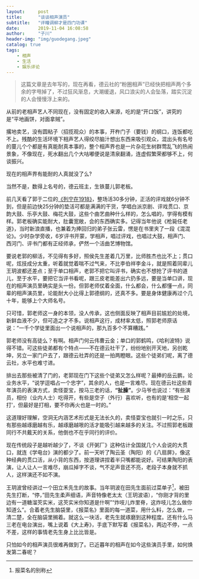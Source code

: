 ```yaml
---
layout:     post
title:      "谈谈相声演员"
subtitle:   "评疃调柳才是四门功课"
date:       2019-11-04 16:08:58
author:     "子川"
header-img: "img/guodegang.jpeg"
catalog: true
tags:
    - 相声
    - 生活
    - 娱乐评论
---
```

>这篇文章是去年写的，现在再看，德云社的“粉圈相声”已经快把相声两个多余的字甩掉了，不过狂风渐息，大潮缓退，风口浪尖的人会坠落，踏实沉淀的人会慢慢浮上来的。

从前的老相声艺人不同现在，没有固定的收入来源，吃的是“开口饭”，讲究的是“平地画饼，对面拿贼”。

撂地卖艺，没有圆粘子（招揽观众）的本事，开杵门子（要钱）的纲口，连饭都吃不上。残酷的生活环境下相声艺人得绞尽脑汁想出东西来吸引观众，混出头有名号的蔓儿个个都是有真能耐真本事的，整个相声界也是一片杂花生树群莺乱飞的热闹景象，不像现在，死水翻出几个大咕嘟便说是清泉翻涌，连虚假繁荣都够不上，何谈振兴。

现在的相声界有能耐的人真就没了么?

当然不是，数得上名号的，德云班主，生铁蔓儿郭老板。

前几天看了郭于二位的[《列宁在1918》](https://www.bilibili.com/video/av198500)，整场活30多分钟，正活的评戏就6分钟不到，但是前边快25分钟的垫活可都是满满的干货，学唱白派京剧、评戏贯口、京韵大鼓、乐亭大鼓、梅花大鼓，这些个曲艺曲种什么样的，怎么唱的，学得有模有样。郭老板确实能耐大，肚囊宽敞，会的东西确实多。记得当年他说《枪毙任老道》，当时新浪直播，也兼着为捧回归的弟子张云雷，愣是在书里夹了一段《混混论》。少时杂学旁收，6岁评书开蒙，学相声，唱过评戏，也唱过大鼓，相声门、西河门、评书门都有正经师承，俨然一个活曲艺博物馆。

要说老郭的柳活，不见得有多好，照侯先生差着几万里，比师胜杰也比不上；贯口呢，炫技成分太重，听着就觉着喘不过气来，不比李伯祥李金斗，就是照着同辈儿王玥波都还差点；至于单口相声，老郭不把它叫评书，确实也不想抢了评书的道儿，至于水平，要把它当评书看呢，跟三皮老能差出六扔多远，要是当单口讲，现在的相声演员里确实是头一份。但郭老师仗着全面，什么都会，什么都懂一点，同辈的相声演员里，论能耐大小比得上郭德纲的，还真不多。要是身体健康再过个几十年，能够上个大师名号。

只可惜，郭老师这一身的本领，没人传承，这也侧面反映了相声目前尴尬的处境，新鲜血液不少，但可造之才不多。说相声这行，成材率太低，照郭老师原话说：“一千个学徒里面出一个说相声的，那九百多个不算糟践。”

郭老师没有高徒么？有啊。相声门何云伟曹云金；单口的郭鹤鸣，《哈利波特》说得不错。可这些徒弟都有个特点——不在德云社干了，纷纷地别开天地，另创乾坤，另立一家门户去了，跟德云社弄的还是一拍两瞪眼。这些个徒弟们呢，离了德云社，水平也难寸进。

排出去那些被清了门的，老郭现在门下这些个徒弟又怎么样呢？最捧的岳云鹏，论业务水平，“说学逗唱占一个忠字”，其余的人，也是一言难尽。现在德云社这些青年演员的表演方式，卖怪耍宝，按马三老的话，**“扯臊”**。少马爷也说过：“有些演员，相份（业内人士）吃得开，有些是空子（外行）喜欢听，也有的是‘相空一起打’，但最好是打相，要不你再火也是一时的。”

这道理好理解，空洞无内涵艺术形式是无法长久的，卖怪耍宝也就引一时之乐，只有那些越琢磨越有乐，越琢磨越哏的活才能吸引越来越多的关注。不过照郭老板跟同行不共戴天的关系，他倒也不在乎同行的评价。

现在传统段子是越听越少了，不谈《开粥厂》这种估计全国就几个人会说的大贯口，就连《学电台》演的都少了。前一天听了陶云圣（陶阳）的《八扇屏》，像这种经典的贯口活，从小背的东西，按道理讲捏着半只嘴都能说好。可结果陶阳的表演，让人让人一言难尽，崩瓜掉字不谈，气不足声音还不亮，老段子本身就不抓人，这样演还不如不演。

王玥波曾经讲过一个田立禾先生的故事。当年玥波在田先生面前过菜单子[^1]，被田先生打断，“停，”田先生柔声细语，声音特像老太太（王玥波语），“你刚才背的里边有一道糖溜芡实米，这芡实米你知道是什啊”“炸吱儿炸里脊，这炸吱儿怎么做你知道么”。合着老先生脑袋里，《报菜名》里面的每一道菜，用什么料，怎么做，一清二楚，全在脑袋里搁着。就这么一块活，老先生就琢磨到这种程度。还有什么马三老在电台演出，嘴上说着《大上寿》，手底下默写着《报菜名》，两边不停，一点不差，这样的事情老先生身上比比皆是。

只怕如今的相声演员很难再做到了。已近暮年的相声在如今这些演员手里，如何焕发第二春呢？

[^1]:报菜名的别称
